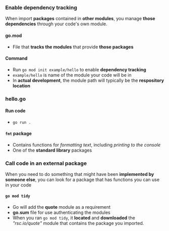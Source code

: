 ### Enable dependency tracking
When import **packages** contained in **other modules**, you manage **those dependencies** through your code's own module.

#### go.mod
- File that **tracks the modules** that provide **those packages**

#### Command
- Run `go mod init example/hello` to enable **dependency tracking**
- `example/hello` is name of the module your code will be in
- In **actual development**, the module path will typically be the **respository location**

### hello.go
#### Run code
- `go run .`

#### `fmt` package
-  Contains functions for _formatting text_, including _printing to the console_
-  One of the **standard library** packages

### Call code in an external package
When you need to do something that might have been **implemented by someone else**, you can look for a package that has functions you can use in your code

#### `go mod tidy`
- Go will add the **quote** module as a requirement
- **go.sum** file for use authenticating the modules
- When you ran `go mod tidy`, it **located** and **downloaded** the _"rsc.io/quote"_ module that contains the package you imported.